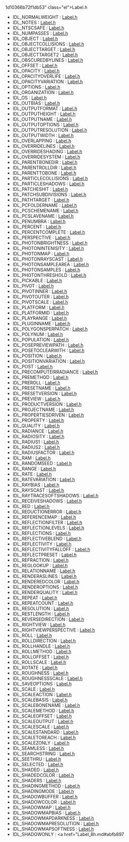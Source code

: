 1d10366b72f1db53" class="el">Label.h</a>
- IDL_NORMALWEIGHT : <a href="Label_8h.md#0bc2426489a27f3fea9c4fdd4d10d1dd" class="el">Label.h</a>
- IDL_NOTES : <a href="Label_8h.md#43e49f97310dc83effc9d0865d4116ed" class="el">Label.h</a>
- IDL_NTSCSAFE : <a href="Label_8h.md#b6e98ce6588124c187d2670f48b9b9bf" class="el">Label.h</a>
- IDL_NUMPASSES : <a href="Label_8h.md#d3ef8b244ed4a1c4b888e1a327d33e73" class="el">Label.h</a>
- IDL_OBJECT : <a href="Label_8h.md#3bc7e030c446fbe36f0ef40a675e8ddb" class="el">Label.h</a>
- IDL_OBJECTCOLLISIONS : <a href="Label_8h.md#ed0c96416ca85ade51ae01cd691900cd" class="el">Label.h</a>
- IDL_OBJECTTARGET : <a href="Label_8h.md#4a5c5d4071563d4990dc16ba02568d7e" class="el">Label.h</a>
- IDL_OBJECTTARGET2 : <a href="Label_8h.md#8ebead73dd2c675b9b3312a647fcad24" class="el">Label.h</a>
- IDL_OBSCUREDBYLINES : <a href="Label_8h.md#f8bfac54e178d74d0d6d87ed3cca529e" class="el">Label.h</a>
- IDL_OFFSET : <a href="Label_8h.md#675ccda76d8230ea306d454a9738876f" class="el">Label.h</a>
- IDL_OPACITY : <a href="Label_8h.md#f910edbe2fd1ad910b50d20faf0108b4" class="el">Label.h</a>
- IDL_OPACITYOVERLIFE : <a href="Label_8h.md#06165eeaa7a7a297239cc74e687c95d8" class="el">Label.h</a>
- IDL_OPACITYVARIATION : <a href="Label_8h.md#21f4f51c4aab871f2910e68c16747e03" class="el">Label.h</a>
- IDL_OPTIONS : <a href="Label_8h.md#cf7b207a6e49fc173fe944ccc70a522d" class="el">Label.h</a>
- IDL_ORGANIZATION : <a href="Label_8h.md#f836ede6e6c028a8b46445d3def0eecd" class="el">Label.h</a>
- IDL_OS : <a href="Label_8h.md#d89baff336aad9016a098447907a2bf5" class="el">Label.h</a>
- IDL_OUTBIAS : <a href="Label_8h.md#ec2f124a2af3f3a0c3addf8e58a6ac32" class="el">Label.h</a>
- IDL_OUTPUTFORMAT : <a href="Label_8h.md#f79c7f2b10b6e2f630fead92b487fc2d" class="el">Label.h</a>
- IDL_OUTPUTHEIGHT : <a href="Label_8h.md#d46f50cdb4a867a4daa91519815f3b5f" class="el">Label.h</a>
- IDL_OUTPUTNAME : <a href="Label_8h.md#a39dac89d8358c2ba3635f44dc607dc7" class="el">Label.h</a>
- IDL_OUTPUTOPTIONS : <a href="Label_8h.md#d1d56b4638aa1af42ee78c1230b57917" class="el">Label.h</a>
- IDL_OUTPUTRESOLUTION : <a href="Label_8h.md#5856e370c508161bc3c14ff2a397ceb9" class="el">Label.h</a>
- IDL_OUTPUTWIDTH : <a href="Label_8h.md#b69becd1ff4d44e6e2cf9e0a07c02027" class="el">Label.h</a>
- IDL_OVERLAPPING : <a href="Label_8h.md#86f04b0d4428d776c42989087aef3dea" class="el">Label.h</a>
- IDL_OVERRIDELINES : <a href="Label_8h.md#92f8e6cd8fc1b5f92a9c912079f14042" class="el">Label.h</a>
- IDL_OVERRIDESHADING : <a href="Label_8h.md#7a915adbeb545fc5d7c372b181db85ab" class="el">Label.h</a>
- IDL_OVERRIDESYSTEM : <a href="Label_8h.md#73061c717123e07170dcce9f6f015471" class="el">Label.h</a>
- IDL_PARENTBONEDIR : <a href="Label_8h.md#1b9a481a1519b7ec2bd89605fa8ee7b1" class="el">Label.h</a>
- IDL_PARENTROLLDIR : <a href="Label_8h.md#cb0b6c65500841986739dbc839f82d14" class="el">Label.h</a>
- IDL_PARENTTOBONE : <a href="Label_8h.md#6524ae077aabe6b438df8fa5836a953d" class="el">Label.h</a>
- IDL_PARTICLECOLLISIONS : <a href="Label_8h.md#df9a56575747dd618653c4a2785a27f6" class="el">Label.h</a>
- IDL_PARTICLESHADOWS : <a href="Label_8h.md#4bb012b6cc19560066f714ac84b8cab1" class="el">Label.h</a>
- IDL_PATCHESHIT : <a href="Label_8h.md#3ba731099e9073386ec3d3b0a52e284f" class="el">Label.h</a>
- IDL_PATCHSUBDIVISIONS : <a href="Label_8h.md#808ade048026a87f2fc48e127f0f418e" class="el">Label.h</a>
- IDL_PATHTARGET : <a href="Label_8h.md#119da10b76ececeeb5e312a6c243568f" class="el">Label.h</a>
- IDL_PCFOLDERNAME : <a href="Label_8h.md#d75ec89e1dc8b181f8445cbcc2b964ca" class="el">Label.h</a>
- IDL_PCSCHEMENAME : <a href="Label_8h.md#04520693b73c1f87211d7dd981b1509c" class="el">Label.h</a>
- IDL_PCSLAVENAME : <a href="Label_8h.md#e97b3ec3a85c9ae5e9faa4f1368be83d" class="el">Label.h</a>
- IDL_PENUMBRA : <a href="Label_8h.md#110c0ab2088921cac846600085849534" class="el">Label.h</a>
- IDL_PERCENT : <a href="Label_8h.md#c7741571ee6f209ee51569b88e484010" class="el">Label.h</a>
- IDL_PERCENTCOMPLETE : <a href="Label_8h.md#7ac8e2def5aefebb3e5da9fdb81cdf2d" class="el">Label.h</a>
- IDL_PERSPECTIVE : <a href="Label_8h.md#adb040516f39d20a19e04f6e56208633" class="el">Label.h</a>
- IDL_PHOTONBRIGHTNESS : <a href="Label_8h.md#7916c182c8dbe5bd12ae62e38fb9a7d4" class="el">Label.h</a>
- IDL_PHOTONINTENISITY : <a href="Label_8h.md#8a6e90b6ac607b32a72bf614adb55e4a" class="el">Label.h</a>
- IDL_PHOTONMAP : <a href="Label_8h.md#dd724db88bb96cc3481e2d05e78e7141" class="el">Label.h</a>
- IDL_PHOTONRAYSCAST : <a href="Label_8h.md#a4e89789611f9818e0ea58c544bdd281" class="el">Label.h</a>
- IDL_PHOTONSAMPLEAREA : <a href="Label_8h.md#cfc1f48769f125d24769b55ff1872065" class="el">Label.h</a>
- IDL_PHOTONSAMPLES : <a href="Label_8h.md#a398971ff732632ba903c49fb2152232" class="el">Label.h</a>
- IDL_PHOTONTHRESHOLD : <a href="Label_8h.md#769a4785253baabccc4dc858755cc684" class="el">Label.h</a>
- IDL_PICKABLE : <a href="Label_8h.md#0a7adb491e927a13e4955600f943ea1c" class="el">Label.h</a>
- IDL_PIVOT : <a href="Label_8h.md#0425257b94193cd92fb0f7088f623225" class="el">Label.h</a>
- IDL_PIVOTINNER : <a href="Label_8h.md#ef4e4c956d8020d5ce659da47d1b4b52" class="el">Label.h</a>
- IDL_PIVOTOUTER : <a href="Label_8h.md#af1187076938275cecfd42bd6e346986" class="el">Label.h</a>
- IDL_PIVOTSCALE : <a href="Label_8h.md#7ea12e1bd2b69f72ee4f76c8269a891b" class="el">Label.h</a>
- IDL_PLATFORM : <a href="Label_8h.md#659378f6cb74f068d07a8888288d697b" class="el">Label.h</a>
- IDL_PLATFORMID : <a href="Label_8h.md#13ce965a39a2ead9fd426d60e63972b0" class="el">Label.h</a>
- IDL_PLAYRANGE : <a href="Label_8h.md#9c022491b921456eb4599fafff6bd5f2" class="el">Label.h</a>
- IDL_PLUGINNAME : <a href="Label_8h.md#cc5022a1e29d778f3848efbc8df671b2" class="el">Label.h</a>
- IDL_POLYGONSPERPATCH : <a href="Label_8h.md#69038e6e00f3b945b78d0ba807dae5b7" class="el">Label.h</a>
- IDL_POLYNUM : <a href="Label_8h.md#7ea4cd5f73d649d8d0a915a3b9f6b350" class="el">Label.h</a>
- IDL_POPULATION : <a href="Label_8h.md#b13edeac94b9273e7b53849912dc5230" class="el">Label.h</a>
- IDL_POSEPREVIEWPATH : <a href="Label_8h.md#c5124552fb2a33f66517e663d836bf76" class="el">Label.h</a>
- IDL_POSETOCLEARWITH : <a href="Label_8h.md#fce60bb55ccbc621ee77488c219d5153" class="el">Label.h</a>
- IDL_POSITION : <a href="Label_8h.md#3e276e03535655980518382b9707f534" class="el">Label.h</a>
- IDL_POSITIONVARIATION : <a href="Label_8h.md#d7037312727911259e41c7a6cb98546f" class="el">Label.h</a>
- IDL_POST : <a href="Label_8h.md#880367a0222f7f361249a1ff2201f41b" class="el">Label.h</a>
- IDL_PRECOMPUTEIRRADIANCE : <a href="Label_8h.md#995e52299c1cd4e70ac99b6fd84dae7b" class="el">Label.h</a>
- IDL_PREMETHOD : <a href="Label_8h.md#8ce3bb58b4255ba96c4e45e9338650b2" class="el">Label.h</a>
- IDL_PREROLL : <a href="Label_8h.md#6fa23501ae056239b2c70ab1d299550e" class="el">Label.h</a>
- IDL_PRESETNAME : <a href="Label_8h.md#c2416c3eefc589d27efd4bbad96ed684" class="el">Label.h</a>
- IDL_PRESETVERSION : <a href="Label_8h.md#8dc47199b8d4812ea1144f8fe0228b0c" class="el">Label.h</a>
- IDL_PREVIEW : <a href="Label_8h.md#7b638ce708a7dccefa60071868dbd29d" class="el">Label.h</a>
- IDL_PRODUCTVERSION : <a href="Label_8h.md#f0df550413f3920a457fa49f9834235a" class="el">Label.h</a>
- IDL_PROJECTNAME : <a href="Label_8h.md#7a0de6b51e7a9137aa6736112094bb93" class="el">Label.h</a>
- IDL_PROPERTIESDRIVEN : <a href="Label_8h.md#a2de1def8794831226e95b6fcd54409a" class="el">Label.h</a>
- IDL_PROPERTY : <a href="Label_8h.md#c5ed791ee85d41fc33c8511775e05144" class="el">Label.h</a>
- IDL_QUALITY : <a href="Label_8h.md#641548065b6c31581caf8dd1aa615abf" class="el">Label.h</a>
- IDL_RADIANCE : <a href="Label_8h.md#df52231b1404130355a2905e18089cef" class="el">Label.h</a>
- IDL_RADIOSITY : <a href="Label_8h.md#e964ab9b302445130166d87b0e6c2e01" class="el">Label.h</a>
- IDL_RADIUS1 : <a href="Label_8h.md#ef735ec5bc34dde209c36a0ed7aac853" class="el">Label.h</a>
- IDL_RADIUS2 : <a href="Label_8h.md#0efff831681632e4161ab16ef29a008b" class="el">Label.h</a>
- IDL_RADIUSFACTOR : <a href="Label_8h.md#5418b2142897a891629469dc517fdd7d" class="el">Label.h</a>
- IDL_RAM : <a href="Label_8h.md#3b1f62d2792deff8e15d0c253dbb2623" class="el">Label.h</a>
- IDL_RANDOMSEED : <a href="Label_8h.md#afa6785e6202cf6bd0dd05f226ef5eb0" class="el">Label.h</a>
- IDL_RANGE : <a href="Label_8h.md#a900c071d305e3651d451c0a107604b1" class="el">Label.h</a>
- IDL_RATE : <a href="Label_8h.md#42491c0cf934455f5ee153f19440256d" class="el">Label.h</a>
- IDL_RATEVARIATION : <a href="Label_8h.md#e95fa34f68b21b6bdb7f61087ae338f2" class="el">Label.h</a>
- IDL_RAYBIAS : <a href="Label_8h.md#768f647ea1972a7981f4892476a429b9" class="el">Label.h</a>
- IDL_RAYSCAST : <a href="Label_8h.md#9772032aec85e0fc0d59a3071c420c4a" class="el">Label.h</a>
- IDL_RAYTRACESOFTSHADOWS : <a href="Label_8h.md#d424686348dc2c80c0d949c0c214ff91" class="el">Label.h</a>
- IDL_RECEIVESHADOWS : <a href="Label_8h.md#fabe1dae2c27146bf8a6acd5a18ee955" class="el">Label.h</a>
- IDL_RED : <a href="Label_8h.md#31af835f2c4c8b89517f8b1386572b16" class="el">Label.h</a>
- IDL_REDUCTIONERROR : <a href="Label_8h.md#4ea02daaeab0b17fd55d916dd67b3978" class="el">Label.h</a>
- IDL_REFERENCEMAP : <a href="Label_8h.md#aa1d7dff9e62923036108d159019f6f2" class="el">Label.h</a>
- IDL_REFLECTIONFILTER : <a href="Label_8h.md#5dee2bbdbc886a656e7c8be3b05ec914" class="el">Label.h</a>
- IDL_REFLECTIONLEVELS : <a href="Label_8h.md#5d86064f30cc14978da5ae8805b4b654" class="el">Label.h</a>
- IDL_REFLECTIONS : <a href="Label_8h.md#3c34868c41c306ebee18d4054e69fbb6" class="el">Label.h</a>
- IDL_REFLECTIVEBLEND : <a href="Label_8h.md#b4b46aa97a7f51161f0f4773cb1f7d6b" class="el">Label.h</a>
- IDL_REFLECTIVITY : <a href="Label_8h.md#435e947e1d088374aadb3c8e1fe3523d" class="el">Label.h</a>
- IDL_REFLECTIVITYFALLOFF : <a href="Label_8h.md#269b2c48411877c2d1d4ce59ff12ec16" class="el">Label.h</a>
- IDL_REFLECTPRESET : <a href="Label_8h.md#83cc15535885ab6cbed84631881c431b" class="el">Label.h</a>
- IDL_REFRACTION : <a href="Label_8h.md#15d9cef70ab4f4a699e7a54c1ba7be76" class="el">Label.h</a>
- IDL_REGLOOKUP : <a href="Label_8h.md#6c69f1f42121c5e2d43844944cb8fc90" class="el">Label.h</a>
- IDL_RELATIONNAME : <a href="Label_8h.md#261cc555b39b45bfbb58781ead0ce317" class="el">Label.h</a>
- IDL_RENDERASLINES : <a href="Label_8h.md#cdf3e0f1e48041584310750240d077e7" class="el">Label.h</a>
- IDL_RENDEREDCOLOR : <a href="Label_8h.md#9dc82016af5873a90702997215670d2b" class="el">Label.h</a>
- IDL_RENDEROPTIONS : <a href="Label_8h.md#3b9311974e0dd644cc1169748ab8e3e7" class="el">Label.h</a>
- IDL_RENDERQUALITY : <a href="Label_8h.md#6f25bb814cf758863d9d1b2dc8a125ab" class="el">Label.h</a>
- IDL_REPEAT : <a href="Label_8h.md#3ed5bb404f8764e14605ad396f67ce2b" class="el">Label.h</a>
- IDL_REPEATCOUNT : <a href="Label_8h.md#8fb037ca93f56148682e1f421a7e1697" class="el">Label.h</a>
- IDL_RESOLUTION : <a href="Label_8h.md#e1f115887570cf106a2f67fda8982725" class="el">Label.h</a>
- IDL_RESTLENGTH : <a href="Label_8h.md#100d8e6e5b6db908c61ec43c72038644" class="el">Label.h</a>
- IDL_REVERSEDIRECTION : <a href="Label_8h.md#dc08e3aa7cac16286dd564d37608d30d" class="el">Label.h</a>
- IDL_RIGHTVIEW : <a href="Label_8h.md#a73c8acbe0595ba885bed8c601260468" class="el">Label.h</a>
- IDL_RIGHTVIEWPERSPECTIVE : <a href="Label_8h.md#1533afaebe90621440ca60b4b27a55d2" class="el">Label.h</a>
- IDL_ROLL : <a href="Label_8h.md#91ba1ade50aebf323f9df316d748ae0e" class="el">Label.h</a>
- IDL_ROLLDIRECTION : <a href="Label_8h.md#dd5f7eec44f13cdcce5ce206e0b67cc7" class="el">Label.h</a>
- IDL_ROLLHANDLE : <a href="Label_8h.md#3e01046b5c27d1f1db008d8f46db0a8a" class="el">Label.h</a>
- IDL_ROLLMETHOD : <a href="Label_8h.md#bb165f0cbde603121be1f96fcd436a09" class="el">Label.h</a>
- IDL_ROLLOFFSET : <a href="Label_8h.md#71437e706ff94e46dcc928d3fb7eb7d8" class="el">Label.h</a>
- IDL_ROLLSCALE : <a href="Label_8h.md#d61b02c928acc6e35bbbbfdca0973d13" class="el">Label.h</a>
- IDL_ROTATE : <a href="Label_8h.md#10b0902f297d2d0663ed004216fd8393" class="el">Label.h</a>
- IDL_ROUGHNESS : <a href="Label_8h.md#5ee0d0e382073fa8b9736f39491788a3" class="el">Label.h</a>
- IDL_ROUGHNESSSCALE : <a href="Label_8h.md#ce9920a002d9834caf3ef5e45ace8161" class="el">Label.h</a>
- IDL_SAVEOPTIONS : <a href="Label_8h.md#0a17557f92ac5c153d100f98fdfc17b7" class="el">Label.h</a>
- IDL_SCALE : <a href="Label_8h.md#1c3d8b1175524bd32488ce95ce763000" class="el">Label.h</a>
- IDL_SCALEACTION : <a href="Label_8h.md#0917a0dc189f9a7b93433eccb70ebc61" class="el">Label.h</a>
- IDL_SCALEBASIS : <a href="Label_8h.md#f6dfc7548f70e0e68307f39bca8f95b6" class="el">Label.h</a>
- IDL_SCALEBONENAME : <a href="Label_8h.md#e3b0770b216c61acf74b6089ab12738e" class="el">Label.h</a>
- IDL_SCALEMETHOD : <a href="Label_8h.md#a4b114afcb9cc57bb350e165c74833b6" class="el">Label.h</a>
- IDL_SCALEOFFSET : <a href="Label_8h.md#2125706d6512988e7bad98be80af0036" class="el">Label.h</a>
- IDL_SCALEOUTPUT : <a href="Label_8h.md#c4c15a8e84c6f4a799a6b4cba3807eae" class="el">Label.h</a>
- IDL_SCALESCALE : <a href="Label_8h.md#42b0d694e8e5f040c95302c1996b941b" class="el">Label.h</a>
- IDL_SCALESTANDARD : <a href="Label_8h.md#5bd07ccea18593efda95a566cbb9e5b2" class="el">Label.h</a>
- IDL_SCALETOREACH : <a href="Label_8h.md#ba2fc04b4002e23aec53fefab06e87ff" class="el">Label.h</a>
- IDL_SCALEZONLY : <a href="Label_8h.md#502e7972d67f4e2df54361445d1e9d2e" class="el">Label.h</a>
- IDL_SEAMLESS : <a href="Label_8h.md#131ae323f9a31764b0dfbb5b90378fd2" class="el">Label.h</a>
- IDL_SEARCHSTRING : <a href="Label_8h.md#bcb7b157f9fba86f5cf9b9de170a974c" class="el">Label.h</a>
- IDL_SEETHRU : <a href="Label_8h.md#2fefaeb71bfc82bb4cc652606a76a2d1" class="el">Label.h</a>
- IDL_SELECTED : <a href="Label_8h.md#1d8ef4fcd1de17d2b5e113e6b057915f" class="el">Label.h</a>
- IDL_SHADED : <a href="Label_8h.md#4c41d95053de75fa4eda47ab1b54baf5" class="el">Label.h</a>
- IDL_SHADEDCOLOR : <a href="Label_8h.md#4747072b108d2dbbfc8cd2c6f98739f8" class="el">Label.h</a>
- IDL_SHADERS : <a href="Label_8h.md#1c5339f62b9374da6a26139c13faa446" class="el">Label.h</a>
- IDL_SHADINGMETHOD : <a href="Label_8h.md#ac58020782a65dd78923c146eba41ed2" class="el">Label.h</a>
- IDL_SHADINGMODE : <a href="Label_8h.md#8b53e13591951dbf08fcc90363fd9fea" class="el">Label.h</a>
- IDL_SHADOWBUFFER : <a href="Label_8h.md#b115c8091bca9782d984b56cadf4aadb" class="el">Label.h</a>
- IDL_SHADOWCOLOR : <a href="Label_8h.md#c3d58772503101c981bf39d826bd1457" class="el">Label.h</a>
- IDL_SHADOWMAP : <a href="Label_8h.md#35447e708c5a19791ef73ee7a5656c84" class="el">Label.h</a>
- IDL_SHADOWMAPBIAS : <a href="Label_8h.md#21eb9069d9eba348bb5e9917bfcaf6e1" class="el">Label.h</a>
- IDL_SHADOWMAPDARKNESS : <a href="Label_8h.md#ceb13b3b2c32796c074cd8bed19fe30c" class="el">Label.h</a>
- IDL_SHADOWMAPRESOLUTION : <a href="Label_8h.md#1b4f5aeb86ff6bd50981ba3cbf666b1c" class="el">Label.h</a>
- IDL_SHADOWMAPSOFTNESS : <a href="Label_8h.md#df8dd5b032e2701e878a662df22a2b25" class="el">Label.h</a>
- IDL_SHADOWONLY : <a href="Label_8h.md#abfb897